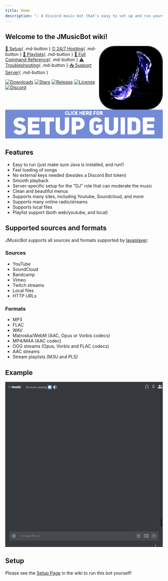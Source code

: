 ```yaml
---
title: Home
description: "🎶 A Discord music bot that’s easy to set up and run yourself!"
---
```


## Welcome to the **JMusicBot** wiki!

<img align="right" src="assets/images/logo.png" style="border:2px solid;border-radius:50px;" height="200" width="200">

[🔢 Setup](setup.md){ .md-button }
[⏰ 24/7 Hosting](hosting.md){ .md-button } 
[📃 Playlists](playlists.md){ .md-button } 
[📜 Full Command Reference](commands.md){ .md-button } 
[⚠ Troubleshooting](troubleshooting.md){ .md-button } 
[📥 Support Server](https://discord.gg/0p9LSGoRLu6Pet0k){ .md-button }
  
[![Downloads](https://img.shields.io/github/downloads/jagrosh/MusicBot/total.svg)](https://github.com/jagrosh/MusicBot/releases/latest)
[![Stars](https://img.shields.io/github/stars/jagrosh/MusicBot.svg)](https://github.com/jagrosh/MusicBot/stargazers)
[![Release](https://img.shields.io/github/release/jagrosh/MusicBot.svg)](https://github.com/jagrosh/MusicBot/releases/latest)
[![License](https://img.shields.io/github/license/jagrosh/MusicBot.svg)](https://github.com/jagrosh/MusicBot/blob/master/LICENSE)
[![Discord](https://discordapp.com/api/guilds/147698382092238848/widget.png)](https://discord.gg/0p9LSGoRLu6Pet0k)

[![Setup](/assets/images/setup-banner.png)](setup.md)

## Features
  * Easy to run (just make sure Java is installed, and run!)
  * Fast loading of songs
  * No external keys needed (besides a Discord Bot token)
  * Smooth playback
  * Server-specific setup for the "DJ" role that can moderate the music
  * Clean and beautiful menus
  * Supports many sites, including Youtube, Soundcloud, and more
  * Supports many online radio/streams
  * Supports local files
  * Playlist support (both web/youtube, and local)

## Supported sources and formats
JMusicBot supports all sources and formats supported by [lavaplayer](https://github.com/sedmelluq/lavaplayer#supported-formats):
### Sources
  * YouTube
  * SoundCloud
  * Bandcamp
  * Vimeo
  * Twitch streams
  * Local files
  * HTTP URLs
### Formats
  * MP3
  * FLAC
  * WAV
  * Matroska/WebM (AAC, Opus or Vorbis codecs)
  * MP4/M4A (AAC codec)
  * OGG streams (Opus, Vorbis and FLAC codecs)
  * AAC streams
  * Stream playlists (M3U and PLS)

## Example
![Loading Example...](/assets/images/example.gif)

## Setup
Please see the [Setup Page](setup.md) in the wiki to run this bot yourself!
